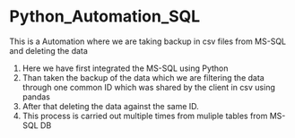 # Python_Automation_SQL
This is a Automation where we are taking backup in csv files from MS-SQL and deleting the data
1) Here we have first integrated the MS-SQL using Python
2) Than taken the backup of the data which we are filtering the data through one common ID which was shared by the client in csv using pandas
3) After that deleting the data against the same ID.
4) This process is carried out multiple times from muliple tables from MS-SQL DB
